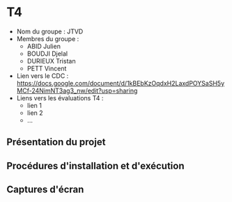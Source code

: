 # T4

- Nom du groupe : JTVD
- Membres du groupe : 
  - ABID Julien
  - BOUDJI Djelal
  - DURIEUX Tristan
  - PETT Vincent
- Lien vers le CDC : https://docs.google.com/document/d/1kBEbKzOqdxH2LaxdPOYSaSH5yMCf-24NimNT3ag3_nw/edit?usp=sharing
- Liens vers les évaluations T4 :
  - lien 1
  - lien 2
  - ...

## Présentation du projet

## Procédures d'installation et d'exécution

## Captures d'écran
